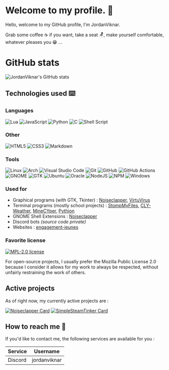 # Welcome to my profile. 👋

Hello, welcome to my GitHub profile, I'm JordanViknar.

Grab some coffee ☕ if you want, take a seat 🪑, make yourself comfortable, whatever pleases you 😁 ...

# GitHub stats

![JordanViknar's GitHub stats](https://github-readme-stats.vercel.app/api?username=JordanViknar&theme=transparent&show_icons=true&hide_rank=true&hide=contribs)
<!-- ![Top Langs](https://github-readme-stats.vercel.app/api/top-langs/?username=JordanViknar&langs_count=20&layout=pie)] -->

## Technologies used ⌨️
### Languages
![Lua](https://img.shields.io/badge/lua-%232C2D72.svg?style=for-the-badge&logo=lua&logoColor=white)
![JavaScript](https://img.shields.io/badge/javascript-%23323330.svg?style=for-the-badge&logo=javascript&logoColor=%23F7DF1E)
![Python](https://img.shields.io/badge/python-3670A0?style=for-the-badge&logo=python&logoColor=ffdd54)
![C](https://img.shields.io/badge/c-%2300599C.svg?style=for-the-badge&logo=c&logoColor=white)
![Shell Script](https://img.shields.io/badge/shell_script-%23121011.svg?style=for-the-badge&logo=gnu-bash&logoColor=white)
### Other
![HTML5](https://img.shields.io/badge/html5-%23E34F26.svg?style=for-the-badge&logo=html5&logoColor=white)
![CSS3](https://img.shields.io/badge/css3-%231572B6.svg?style=for-the-badge&logo=css3&logoColor=white)
![Markdown](https://img.shields.io/badge/markdown-%23000000.svg?style=for-the-badge&logo=markdown&logoColor=white)
### Tools
![Linux](https://img.shields.io/badge/Linux-FCC624?style=for-the-badge&logo=linux&logoColor=black)
![Arch](https://img.shields.io/badge/Arch%20Linux-1793D1?logo=arch-linux&logoColor=fff&style=for-the-badge)
![Visual Studio Code](https://img.shields.io/badge/Visual%20Studio%20Code-0078d7.svg?style=for-the-badge&logo=visual-studio-code&logoColor=white)
![Git](https://img.shields.io/badge/git-%23F05033.svg?style=for-the-badge&logo=git&logoColor=white)
![GitHub](https://img.shields.io/badge/github-%23121011.svg?style=for-the-badge&logo=github&logoColor=white)
![GitHub Actions](https://img.shields.io/badge/github%20actions-%232671E5.svg?style=for-the-badge&logo=githubactions&logoColor=white)
![GNOME](https://img.shields.io/badge/GNOME-4A86CF.svg?style=for-the-badge&logo=GNOME&logoColor=white)
![GTK](https://img.shields.io/badge/GTK-7FE719.svg?style=for-the-badge&logo=GTK&logoColor=white)
![Ubuntu](https://img.shields.io/badge/Ubuntu-E95420?style=for-the-badge&logo=ubuntu&logoColor=white)
![Oracle](https://img.shields.io/badge/Oracle-F80000?style=for-the-badge&logo=oracle&logoColor=white)
![NodeJS](https://img.shields.io/badge/node.js-6DA55F?style=for-the-badge&logo=node.js&logoColor=white)
![NPM](https://img.shields.io/badge/NPM-%23CB3837.svg?style=for-the-badge&logo=npm&logoColor=white)
![Windows](https://img.shields.io/badge/Windows-0078D6?style=for-the-badge&logo=windows&logoColor=white)
### Used for
- Graphical programs (with GTK, Tkinter) : [Noiseclapper](https://github.com/JordanViknar/Noiseclapper-GNOME), [VirtuVirus](https://github.com/VirtuVirus/VirtuVirus)
- Terminal programs (mostly school projects) : [StompMyFiles](https://github.com/JordanViknar/StompMyFiles), [CLY-Weather](https://github.com/CLY-Meteo/CLY-Weather), [MineCYper](https://github.com/MineCYper-Team/MineCYper), [Pythion](https://github.com/JordanViknar/PythionArchive)
- GNOME Shell Extensions : [Noiseclapper](https://github.com/JordanViknar/Noiseclapper-GNOME)
- Discord bots *(source code private)*
- Websites : [engagement-jeunes](https://github.com/Iltotore/engagement-jeunes)
### Favorite license
[![MPL-2.0 license](https://img.shields.io/badge/License-MPL%2F2.0-orange.svg)](https://choosealicense.com/licenses/mpl-2.0/)

For open-source projects, I usually prefer the Mozilla Public License 2.0 because I consider it allows for my work to always be respected, without unfairly restraining the work of others.

## Active projects

As of right now, my currently active projects are :

[![Noiseclapper Card](https://github-readme-stats.vercel.app/api/pin/?username=JordanViknar&repo=Noiseclapper&theme=transparent&show_owner=true)](https://github.com/JordanViknar/Noiseclapper-GNOME)
[![SimpleSteamTinker Card](https://github-readme-stats.vercel.app/api/pin/?username=JordanViknar&repo=SimpleSteamTinker&theme=transparent&show_owner=true)](https://github.com/JordanViknar/SimpleSteamTinker)

## How to reach me 📱

If you'd like to contact me, the following services are available for you :

| Service | Username |
| ---- | ---- |
| Discord | jordanviknar |
